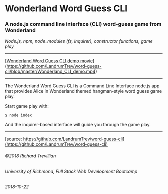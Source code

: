 # Wonderland Word Guess CLI 
### A node.js command line interface (CLI) word-guess game from Wonderland

*Node.js, npm, node_modules (fs, inquirer), constructor functions, game play*
_________________________________________________

[[Wonderland Word Guess CLI demo movie](https://github.com/LandrumTrev/word-guess-cli/blob/master/Wonderland_CLI_demo.mp4)](https://github.com/LandrumTrev/word-guess-cli/blob/master/Wonderland_CLI_demo.mp4)

_________________________________________________

The Wonderland Word Guess CLI is a Command Line Interface node.js app that provides Alice in Wonderland themed hangman-style word guess game play. 

Start game play with:

```
$ node index
```

And the inquirer-based interface will guide you through the game play.

_________________________________________________

[source: https://github.com/LandrumTrev/word-guess-cli](https://github.com/LandrumTrev/word-guess-cli)

###### ©2018 Richard Trevillian
###### University of Richmond, Full Stack Web Development Bootcamp
###### 2018-10-22